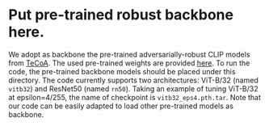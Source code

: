 # Put pre-trained robust backbone here.

We adopt as backbone the pre-trained adversarially-robust CLIP models from [TeCoA](https://github.com/cvlab-columbia/ZSRobust4FoundationModel). The used pre-trained weights are provided [here](https://emckclac-my.sharepoint.com/:f:/g/personal/k19010102_kcl_ac_uk/EmZ98eFLv71FqQyqPLvWNTkBYNAKPyx_wYEDjNPx7smKCA?e=8AB51S). To run the code, the pre-trained backbone models should be placed under this directory.  The code currently supports two architectures: ViT-B/32 (named `vitb32`) and ResNet50 (named `rn50`). Taking an example of tuning ViT-B/32 at epsilon=4/255, the name of checkpoint is `vitb32_eps4.pth.tar`. Note that our code can be easily adapted to load other pre-trained models as backbone.